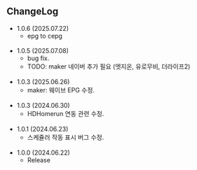 ## ChangeLog
- 1.0.6 (2025.07.22)
    - epg to cepg
<br><br>
- 1.0.5 (2025.07.08)
    - bug fix.
    - TODO: maker 네이버 추가 필요 (엣지온, 유로무비, 더라이프2)
<br><br>    
- 1.0.3 (2025.06.26)
    - maker: 웨이브 EPG 수정.
<br><br>
- 1.0.3 (2024.06.30)
    - HDHomerun 연동 관련 수정.
<br><br>
- 1.0.1 (2024.06.23)
    - 스케쥴러 작동 표시 버그 수정.
<br><br>
- 1.0.0 (2024.06.22)
    - Release